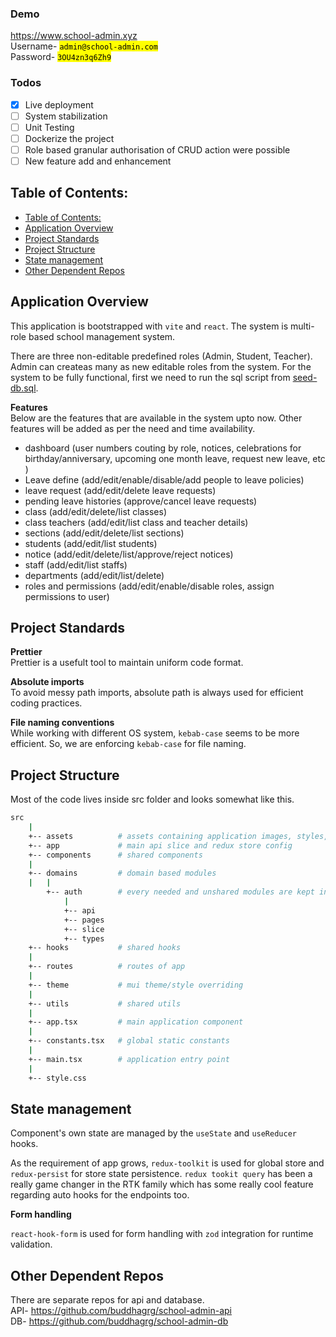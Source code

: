 ### Demo

https://www.school-admin.xyz \
Username- <mark>`admin@school-admin.com`</mark> \
Password- <mark>`3OU4zn3q6Zh9`</mark>

### Todos

- [x] Live deployment
- [ ] System stabilization
- [ ] Unit Testing
- [ ] Dockerize the project
- [ ] Role based granular authorisation of CRUD action were possible
- [ ] New feature add and enhancement

## Table of Contents:

- [Table of Contents:](#table-of-contents)
- [Application Overview](#application-overview)
- [Project Standards](#project-standards)
- [Project Structure](#project-structure)
- [State management](#state-management)
- [Other Dependent Repos](#other-dependent-repos)

## Application Overview

This application is bootstrapped with `vite` and `react`. The system is multi-role based school management system.

There are three non-editable predefined roles (Admin, Student, Teacher). Admin can createas many as new editable roles from the system. For the system to be fully functional, first we need to run the sql script from [seed-db.sql](https://github.com/buddhagrg/school-admin-db/blob/master/seed-db.sql).

**Features** \
Below are the features that are available in the system upto now. Other features will be added as per the need and time availability.

- dashboard (user numbers couting by role, notices, celebrations for birthday/anniversary, upcoming one month leave, request new leave, etc )
- Leave define (add/edit/enable/disable/add people to leave policies)
- leave request (add/edit/delete leave requests)
- pending leave histories (approve/cancel leave requests)
- class (add/edit/delete/list classes)
- class teachers (add/edit/list class and teacher details)
- sections (add/edit/delete/list sections)
- students (add/edit/list students)
- notice (add/edit/delete/list/approve/reject notices)
- staff (add/edit/list staffs)
- departments (add/edit/list/delete)
- roles and permissions (add/edit/enable/disable roles, assign permissions to user)

## Project Standards

**Prettier** \
Prettier is a usefult tool to maintain uniform code format.

**Absolute imports** \
To avoid messy path imports, absolute path is always used for efficient coding practices.

**File naming conventions** \
While working with different OS system, `kebab-case` seems to be more efficient. So, we are enforcing `kebab-case` for file naming.

## Project Structure

Most of the code lives inside src folder and looks somewhat like this.

```sh
src
    |
    +-- assets          # assets containing application images, styles, etc
    +-- app             # main api slice and redux store config
    +-- components      # shared components
    |
    +-- domains         # domain based modules
    |   |
        +-- auth        # every needed and unshared modules are kept in their own module
            |
            +-- api
            +-- pages
            +-- slice
            +-- types
    +-- hooks           # shared hooks
    |
    +-- routes          # routes of app
    |
    +-- theme           # mui theme/style overriding
    |
    +-- utils           # shared utils
    |
    +-- app.tsx         # main application component
    |
    +-- constants.tsx   # global static constants
    |
    +-- main.tsx        # application entry point
    |
    +-- style.css
```

## State management

Component's own state are managed by the `useState` and `useReducer` hooks.

As the requirement of app grows, `redux-toolkit` is used for global store and `redux-persist` for store state persistence. `redux tookit query` has been a really game changer in the RTK family which has some really cool feature regarding auto hooks for the endpoints too.

**Form handling**

`react-hook-form` is used for form handling with `zod` integration for runtime validation.

## Other Dependent Repos

There are separate repos for api and database. \
API- https://github.com/buddhagrg/school-admin-api \
DB- https://github.com/buddhagrg/school-admin-db
